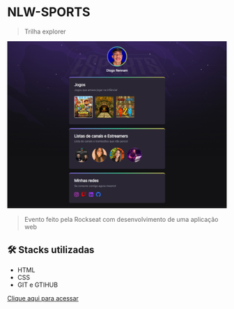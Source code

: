 # NLW-SPORTS
> Trilha explorer

![preview](./github/imagemNlw.png)

> Evento feito pela Rockseat com desenvolvimento de uma aplicação web


## 🛠️ Stacks utilizadas
- HTML
- CSS
- GIT e GTIHUB

[Clique aqui para acessar](https://diogonlwsports.netlify.app)
